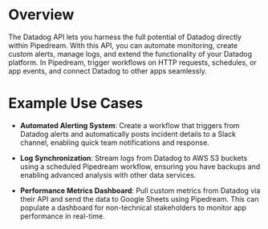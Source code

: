 # Overview

The Datadog API lets you harness the full potential of Datadog directly within Pipedream. With this API, you can automate monitoring, create custom alerts, manage logs, and extend the functionality of your Datadog platform. In Pipedream, trigger workflows on HTTP requests, schedules, or app events, and connect Datadog to other apps seamlessly.

# Example Use Cases

- **Automated Alerting System**: Create a workflow that triggers from Datadog alerts and automatically posts incident details to a Slack channel, enabling quick team notifications and response.

- **Log Synchronization**: Stream logs from Datadog to AWS S3 buckets using a scheduled Pipedream workflow, ensuring you have backups and enabling advanced analysis with other data services.

- **Performance Metrics Dashboard**: Pull custom metrics from Datadog via their API and send the data to Google Sheets using Pipedream. This can populate a dashboard for non-technical stakeholders to monitor app performance in real-time.
